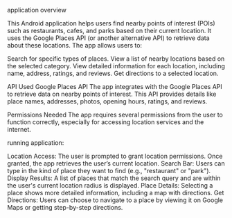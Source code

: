 application overview

This Android application helps users find nearby points of interest (POIs) such as restaurants, cafes, and parks based on their current location. It uses the Google Places API (or another alternative API) to retrieve data about these locations. The app allows users to:

Search for specific types of places.
View a list of nearby locations based on the selected category.
View detailed information for each location, including name, address, ratings, and reviews.
Get directions to a selected location.

API Used
 Google Places API 
The app integrates with the Google Places API to retrieve data on nearby points of interest. This API provides details like place names, addresses, photos, opening hours, ratings, and reviews.

Permissions Needed
The app requires several permissions from the user to function correctly, especially for accessing location services and the internet.

running application:


Location Access: The user is prompted to grant location permissions. Once granted, the app retrieves the user’s current location.
Search Bar: Users can type in the kind of place they want to find (e.g., "restaurant" or "park").
Display Results: A list of places that match the search query and are within the user's current location radius is displayed.
Place Details: Selecting a place shows more detailed information, including a map with directions.
Get Directions: Users can choose to navigate to a place by viewing it on Google Maps or getting step-by-step directions.
